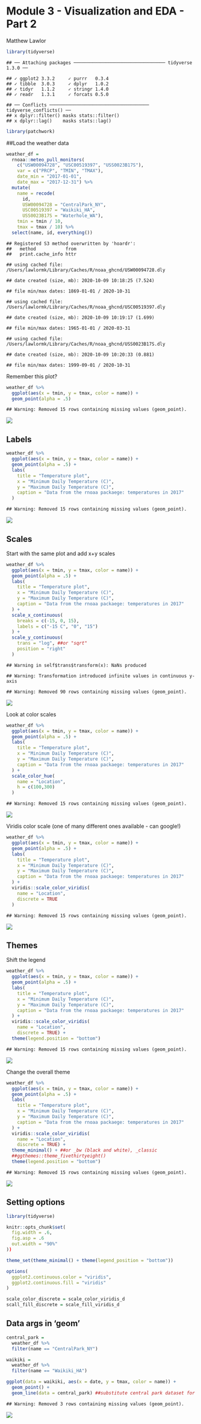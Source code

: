 Module 3 - Visualization and EDA - Part 2
================
Matthew Lawlor

``` r
library(tidyverse)
```

    ## ── Attaching packages ────────────────────────────────── tidyverse 1.3.0 ──

    ## ✓ ggplot2 3.3.2     ✓ purrr   0.3.4
    ## ✓ tibble  3.0.3     ✓ dplyr   1.0.2
    ## ✓ tidyr   1.1.2     ✓ stringr 1.4.0
    ## ✓ readr   1.3.1     ✓ forcats 0.5.0

    ## ── Conflicts ───────────────────────────────────── tidyverse_conflicts() ──
    ## x dplyr::filter() masks stats::filter()
    ## x dplyr::lag()    masks stats::lag()

``` r
library(patchwork)
```

\#\#Load the weather data

``` r
weather_df = 
  rnoaa::meteo_pull_monitors(
    c("USW00094728", "USC00519397", "USS0023B17S"),
    var = c("PRCP", "TMIN", "TMAX"), 
    date_min = "2017-01-01",
    date_max = "2017-12-31") %>%
  mutate(
    name = recode(
      id, 
      USW00094728 = "CentralPark_NY", 
      USC00519397 = "Waikiki_HA",
      USS0023B17S = "Waterhole_WA"),
    tmin = tmin / 10,
    tmax = tmax / 10) %>%
  select(name, id, everything())
```

    ## Registered S3 method overwritten by 'hoardr':
    ##   method           from
    ##   print.cache_info httr

    ## using cached file: /Users/lawlormk/Library/Caches/R/noaa_ghcnd/USW00094728.dly

    ## date created (size, mb): 2020-10-09 10:18:25 (7.524)

    ## file min/max dates: 1869-01-01 / 2020-10-31

    ## using cached file: /Users/lawlormk/Library/Caches/R/noaa_ghcnd/USC00519397.dly

    ## date created (size, mb): 2020-10-09 10:19:17 (1.699)

    ## file min/max dates: 1965-01-01 / 2020-03-31

    ## using cached file: /Users/lawlormk/Library/Caches/R/noaa_ghcnd/USS0023B17S.dly

    ## date created (size, mb): 2020-10-09 10:20:33 (0.881)

    ## file min/max dates: 1999-09-01 / 2020-10-31

Remember this plot?

``` r
weather_df %>% 
  ggplot(aes(x = tmin, y = tmax, color = name)) +
  geom_point(alpha = .5)
```

    ## Warning: Removed 15 rows containing missing values (geom_point).

![](viz_and_eda_2_files/figure-gfm/unnamed-chunk-3-1.png)<!-- -->

## Labels

``` r
weather_df %>% 
  ggplot(aes(x = tmin, y = tmax, color = name)) +
  geom_point(alpha = .5) +
  labs(
    title = "Temperature plot",
    x = "Minimum Daily Temperature (C)",
    y = "Maximum Daily Temperature (C)",
    caption = "Data from the rnoaa packaege: temperatures in 2017"
  )
```

    ## Warning: Removed 15 rows containing missing values (geom_point).

![](viz_and_eda_2_files/figure-gfm/unnamed-chunk-4-1.png)<!-- -->

## Scales

Start with the same plot and add x+y scales

``` r
weather_df %>% 
  ggplot(aes(x = tmin, y = tmax, color = name)) +
  geom_point(alpha = .5) +
  labs(
    title = "Temperature plot",
    x = "Minimum Daily Temperature (C)",
    y = "Maximum Daily Temperature (C)",
    caption = "Data from the rnoaa packaege: temperatures in 2017"
  ) +
  scale_x_continuous(
    breaks = c(-15, 0, 15),
    labels = c("-15 C", "0", "15")
  ) +
  scale_y_continuous(
    trans = "log", ##or "sqrt"
    position = "right"
  )
```

    ## Warning in self$trans$transform(x): NaNs produced

    ## Warning: Transformation introduced infinite values in continuous y-axis

    ## Warning: Removed 90 rows containing missing values (geom_point).

![](viz_and_eda_2_files/figure-gfm/unnamed-chunk-5-1.png)<!-- -->

Look at color scales

``` r
weather_df %>% 
  ggplot(aes(x = tmin, y = tmax, color = name)) +
  geom_point(alpha = .5) +
  labs(
    title = "Temperature plot",
    x = "Minimum Daily Temperature (C)",
    y = "Maximum Daily Temperature (C)",
    caption = "Data from the rnoaa packaege: temperatures in 2017"
  ) +
  scale_color_hue(
    name = "Location",
    h = c(100,300)
  )
```

    ## Warning: Removed 15 rows containing missing values (geom_point).

![](viz_and_eda_2_files/figure-gfm/unnamed-chunk-6-1.png)<!-- -->

Viridis color scale (one of many different ones available - can
google\!)

``` r
weather_df %>% 
  ggplot(aes(x = tmin, y = tmax, color = name)) +
  geom_point(alpha = .5) +
  labs(
    title = "Temperature plot",
    x = "Minimum Daily Temperature (C)",
    y = "Maximum Daily Temperature (C)",
    caption = "Data from the rnoaa packaege: temperatures in 2017"
  ) +
  viridis::scale_color_viridis(
    name = "Location",
    discrete = TRUE
  )
```

    ## Warning: Removed 15 rows containing missing values (geom_point).

![](viz_and_eda_2_files/figure-gfm/unnamed-chunk-7-1.png)<!-- -->

## Themes

Shift the legend

``` r
weather_df %>% 
  ggplot(aes(x = tmin, y = tmax, color = name)) +
  geom_point(alpha = .5) +
  labs(
    title = "Temperature plot",
    x = "Minimum Daily Temperature (C)",
    y = "Maximum Daily Temperature (C)",
    caption = "Data from the rnoaa packaege: temperatures in 2017"
  ) +
  viridis::scale_color_viridis(
    name = "Location",
    discrete = TRUE) +
  theme(legend.position = "bottom")
```

    ## Warning: Removed 15 rows containing missing values (geom_point).

![](viz_and_eda_2_files/figure-gfm/unnamed-chunk-8-1.png)<!-- -->

Change the overall theme

``` r
weather_df %>% 
  ggplot(aes(x = tmin, y = tmax, color = name)) +
  geom_point(alpha = .5) +
  labs(
    title = "Temperature plot",
    x = "Minimum Daily Temperature (C)",
    y = "Maximum Daily Temperature (C)",
    caption = "Data from the rnoaa packaege: temperatures in 2017"
  ) +
  viridis::scale_color_viridis(
    name = "Location",
    discrete = TRUE) +
  theme_minimal() + ##or _bw (black and white), _classic
  ##ggthemes::theme_fivethirtyeight()
  theme(legend.position = "bottom")
```

    ## Warning: Removed 15 rows containing missing values (geom_point).

![](viz_and_eda_2_files/figure-gfm/unnamed-chunk-9-1.png)<!-- -->

## Setting options

``` r
library(tidyverse)

knitr::opts_chunk$set(
  fig.width = .6,
  fig.asp = .6
  out.width = "90%"
))

theme_set(theme_minimal() + theme(legend_position = "bottom"))

options(
  ggplot2.continuous.color = "viridis",
  ggplot2.continuous.fill = "viridis"
)

scale_color_discrete = scale_color_viridis_d
scall_fill_discrete = scale_fill_viridis_d
```

## Data args in ‘geom’

``` r
central_park =
  weather_df %>% 
  filter(name == "CentralPark_NY")

waikiki =
  weather_df %>% 
  filter(name == "Waikiki_HA")

ggplot(data = waikiki, aes(x = date, y = tmax, color = name)) +
  geom_point() +
  geom_line(data = central_park) ##substitute central park dataset for waikiki dataset for this particular geom
```

    ## Warning: Removed 3 rows containing missing values (geom_point).

![](viz_and_eda_2_files/figure-gfm/unnamed-chunk-11-1.png)<!-- -->
